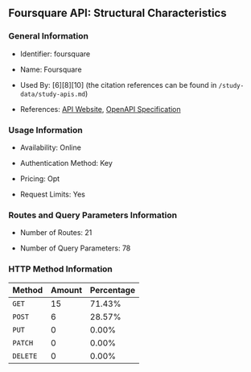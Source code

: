 ## Foursquare API: Structural Characteristics

### General Information

- Identifier: foursquare

- Name: Foursquare

- Used By: [6][8][10] (the citation references can be found in `/study-data/study-apis.md`)

- References: [API Website](https://docs.foursquare.com/developer), [OpenAPI Specification](https://www.postman.com/foursquare-places-api/foursquare-s-public-workspace/collection/qjus7hq/foursquare-places-api)

### Usage Information

- Availability: Online

- Authentication Method: Key

- Pricing: Opt

- Request Limits: Yes

### Routes and Query Parameters Information

- Number of Routes: 21

- Number of Query Parameters: 78

### HTTP Method Information

| Method | Amount | Percentage |
|--------|--------|------------|
| `GET` | 15 | 71.43% |
| `POST` | 6 | 28.57% |
| `PUT` | 0 | 0.00% |
| `PATCH` | 0 | 0.00% |
| `DELETE` | 0 | 0.00% |
